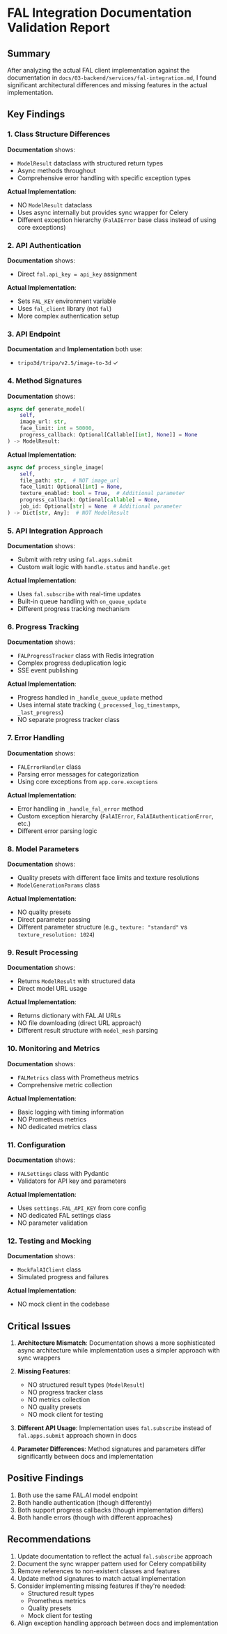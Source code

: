 # FAL Integration Documentation Validation Report

## Summary
After analyzing the actual FAL client implementation against the documentation in `docs/03-backend/services/fal-integration.md`, I found significant architectural differences and missing features in the actual implementation.

## Key Findings

### 1. Class Structure Differences
**Documentation** shows:
- `ModelResult` dataclass with structured return types
- Async methods throughout
- Comprehensive error handling with specific exception types

**Actual Implementation**:
- NO `ModelResult` dataclass
- Uses async internally but provides sync wrapper for Celery
- Different exception hierarchy (`FalAIError` base class instead of using core exceptions)

### 2. API Authentication
**Documentation** shows:
- Direct `fal.api_key = api_key` assignment

**Actual Implementation**:
- Sets `FAL_KEY` environment variable
- Uses `fal_client` library (not `fal`)
- More complex authentication setup

### 3. API Endpoint
**Documentation** and **Implementation** both use:
- `tripo3d/tripo/v2.5/image-to-3d` ✓

### 4. Method Signatures
**Documentation** shows:
```python
async def generate_model(
    self,
    image_url: str,
    face_limit: int = 50000,
    progress_callback: Optional[Callable[[int], None]] = None
) -> ModelResult:
```

**Actual Implementation**:
```python
async def process_single_image(
    self, 
    file_path: str,  # NOT image_url
    face_limit: Optional[int] = None,
    texture_enabled: bool = True,  # Additional parameter
    progress_callback: Optional[callable] = None,
    job_id: Optional[str] = None  # Additional parameter
) -> Dict[str, Any]:  # NOT ModelResult
```

### 5. API Integration Approach
**Documentation** shows:
- Submit with retry using `fal.apps.submit`
- Custom wait logic with `handle.status` and `handle.get`

**Actual Implementation**:
- Uses `fal.subscribe` with real-time updates
- Built-in queue handling with `on_queue_update`
- Different progress tracking mechanism

### 6. Progress Tracking
**Documentation** shows:
- `FALProgressTracker` class with Redis integration
- Complex progress deduplication logic
- SSE event publishing

**Actual Implementation**:
- Progress handled in `_handle_queue_update` method
- Uses internal state tracking (`_processed_log_timestamps`, `_last_progress`)
- NO separate progress tracker class

### 7. Error Handling
**Documentation** shows:
- `FALErrorHandler` class
- Parsing error messages for categorization
- Using core exceptions from `app.core.exceptions`

**Actual Implementation**:
- Error handling in `_handle_fal_error` method
- Custom exception hierarchy (`FalAIError`, `FalAIAuthenticationError`, etc.)
- Different error parsing logic

### 8. Model Parameters
**Documentation** shows:
- Quality presets with different face limits and texture resolutions
- `ModelGenerationParams` class

**Actual Implementation**:
- NO quality presets
- Direct parameter passing
- Different parameter structure (e.g., `texture: "standard"` vs `texture_resolution: 1024`)

### 9. Result Processing
**Documentation** shows:
- Returns `ModelResult` with structured data
- Direct model URL usage

**Actual Implementation**:
- Returns dictionary with FAL.AI URLs
- NO file downloading (direct URL approach)
- Different result structure with `model_mesh` parsing

### 10. Monitoring and Metrics
**Documentation** shows:
- `FALMetrics` class with Prometheus metrics
- Comprehensive metric collection

**Actual Implementation**:
- Basic logging with timing information
- NO Prometheus metrics
- NO dedicated metrics class

### 11. Configuration
**Documentation** shows:
- `FALSettings` class with Pydantic
- Validators for API key and parameters

**Actual Implementation**:
- Uses `settings.FAL_API_KEY` from core config
- NO dedicated FAL settings class
- NO parameter validation

### 12. Testing and Mocking
**Documentation** shows:
- `MockFalAIClient` class
- Simulated progress and failures

**Actual Implementation**:
- NO mock client in the codebase

## Critical Issues

1. **Architecture Mismatch**: Documentation shows a more sophisticated async architecture while implementation uses a simpler approach with sync wrappers

2. **Missing Features**:
   - NO structured result types (`ModelResult`)
   - NO progress tracker class
   - NO metrics collection
   - NO quality presets
   - NO mock client for testing

3. **Different API Usage**: Implementation uses `fal.subscribe` instead of `fal.apps.submit` approach shown in docs

4. **Parameter Differences**: Method signatures and parameters differ significantly between docs and implementation

## Positive Findings

1. Both use the same FAL.AI model endpoint
2. Both handle authentication (though differently)
3. Both support progress callbacks (though implementation differs)
4. Both handle errors (though with different approaches)

## Recommendations

1. Update documentation to reflect the actual `fal.subscribe` approach
2. Document the sync wrapper pattern used for Celery compatibility
3. Remove references to non-existent classes and features
4. Update method signatures to match actual implementation
5. Consider implementing missing features if they're needed:
   - Structured result types
   - Prometheus metrics
   - Quality presets
   - Mock client for testing
6. Align exception handling approach between docs and implementation